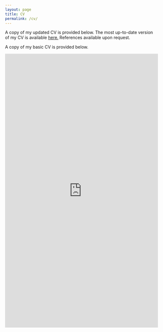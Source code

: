 ```yaml
---
layout: page
title: CV
permalink: /cv/
---
```


<p>A copy of my updated CV is provided below. The most up-to-date version of my CV is available <a href="https://github.com/pragyadas0592/pragyadas0592.github.io/blob/master/cv/Pragya_Basic_Resume%20(1).pdf">here.</a> References available upon request.</p>

<p>A copy of my basic CV is provided below. 

<p class='text-right'><a href='https://drive.google.com/file/d/1_3c_U8rhV-RBmVcOF_qmwu3DNz42y4K3/view?usp=sharing' target='_blank'><iframe width='100%' height='900px' frameborder='0' scrolling='yes' class='embed-responsive-item' src='https://drive.google.com/file/d/1_3c_U8rhV-RBmVcOF_qmwu3DNz42y4K3/view?usp=sharing' allowfullscreen></iframe>
